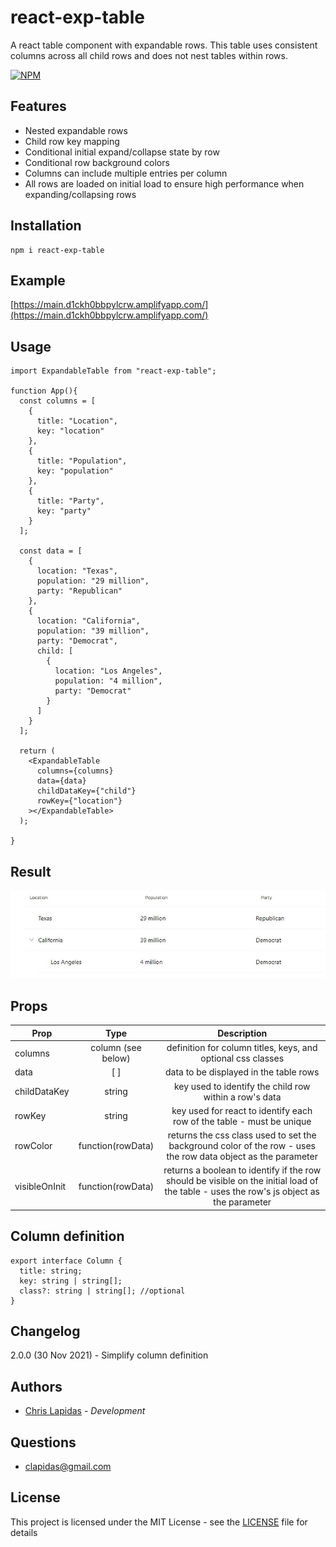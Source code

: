 # react-exp-table

A react table component with expandable rows. This table uses consistent columns across all child rows and does not nest tables within rows.

[![NPM](https://nodei.co/npm/react-exp-table.png)](https://npmjs.org/package/react-exp-table)

## Features

- Nested expandable rows
- Child row key mapping
- Conditional initial expand/collapse state by row
- Conditional row background colors
- Columns can include multiple entries per column
- All rows are loaded on initial load to ensure high performance when expanding/collapsing rows

## Installation

```
npm i react-exp-table
```

## Example

[https://main.d1ckh0bbpylcrw.amplifyapp.com/](https://main.d1ckh0bbpylcrw.amplifyapp.com/)

## Usage

```
import ExpandableTable from "react-exp-table";

function App(){
  const columns = [
    {
      title: "Location",
      key: "location"
    },
    {
      title: "Population",
      key: "population"
    },
    {
      title: "Party",
      key: "party"
    }
  ];

  const data = [
    {
      location: "Texas",
      population: "29 million",
      party: "Republican"
    },
    {
      location: "California",
      population: "39 million",
      party: "Democrat",
      child: [
        {
          location: "Los Angeles",
          population: "4 million",
          party: "Democrat"
        }
      ]
    }
  ];

  return (
    <ExpandableTable
      columns={columns}
      data={data}
      childDataKey={"child"}
      rowKey={"location"}
    ></ExpandableTable>
  );

}
```

## Result

![Example picture of the expandable table](example.JPG)

## Props

| Prop          |        Type        |                                                               Description                                                               |
| ------------- | :----------------: | :-------------------------------------------------------------------------------------------------------------------------------------: |
| columns       | column (see below) |                                      definition for column titles, keys, and optional css classes                                       |
| data          |        [ ]         |                                                 data to be displayed in the table rows                                                  |
| childDataKey  |       string       |                                         key used to identify the child row within a row's data                                          |
| rowKey        |       string       |                                  key used for react to identify each row of the table - must be unique                                  |
| rowColor      | function(rowData)  |              returns the css class used to set the background color of the row - uses the row data object as the parameter              |
| visibleOnInit | function(rowData)  | returns a boolean to identify if the row should be visible on the initial load of the table - uses the row's js object as the parameter |

## Column definition

```
export interface Column {
  title: string;
  key: string | string[];
  class?: string | string[]; //optional
}
```

## Changelog

2.0.0 (30 Nov 2021) - Simplify column definition

## Authors

- [Chris Lapidas](https://github.com/chrislapidas) - _Development_

## Questions

- [clapidas@gmail.com](mailto:clapidas@gmail.com)

## License

This project is licensed under the MIT License - see the [LICENSE](https://github.com/chrislapidas/react-expandable-rows/blob/main/LICENSE) file for details
